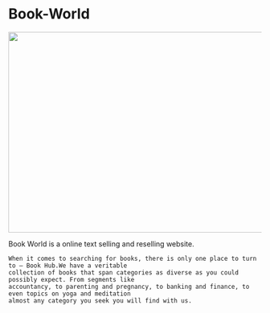 # Book-World

<img src="https://images.unsplash.com/photo-1481627834876-b7833e8f5570?ixlib=rb-1.2.1&ixid=MnwxMjA3fDB8MHxwaG90by1wYWdlfHx8fGVufDB8fHx8&auto=format&fit=crop&w=841&q=80" width="900" height="400">

Book World is a online text selling and reselling website.


    When it comes to searching for books, there is only one place to turn to – Book Hub.We have a veritable 
    collection of books that span categories as diverse as you could possibly expect. From segments like 
    accountancy, to parenting and pregnancy, to banking and finance, to even topics on yoga and meditation 
    almost any category you seek you will find with us.
